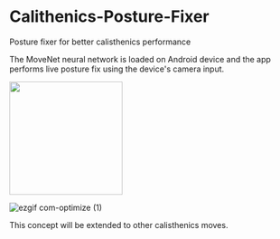 # Calithenics-Posture-Fixer
Posture fixer for better calisthenics performance

The MoveNet neural network is loaded on Android device and the app performs live posture fix using the device's camera input.

<img src="https://github.com/toma-demagn/Calithenics-Posture-Fixer/assets/44348741/be798002-c6c7-4cdb-9213-cd432ac548a1" width="200">

![ezgif com-optimize (1)](https://github.com/toma-demagn/Calithenics-Posture-Fixer/assets/44348741/0a90592f-20d2-483b-98bc-971d86dd90e5)

This concept will be extended to other calisthenics moves.


